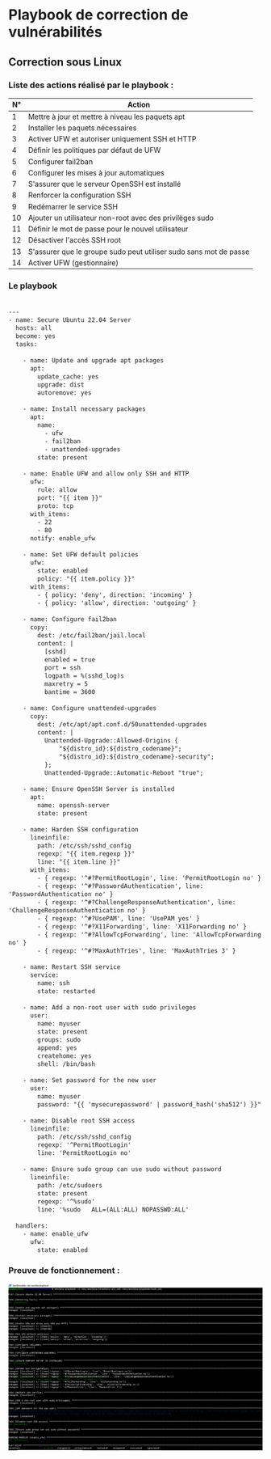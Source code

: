 # **Playbook de correction de vulnérabilités**

## **Correction sous Linux**


### Liste des actions réalisé par le playbook : 

| N°  | Action                                                 |
|-----|--------------------------------------------------------|
| 1   | Mettre à jour et mettre à niveau les paquets apt       |
| 2   | Installer les paquets nécessaires                      |
| 3   | Activer UFW et autoriser uniquement SSH et HTTP        |
| 4   | Définir les politiques par défaut de UFW               |
| 5   | Configurer fail2ban                                    |
| 6   | Configurer les mises à jour automatiques               |
| 7   | S'assurer que le serveur OpenSSH est installé          |
| 8   | Renforcer la configuration SSH                         |
| 9   | Redémarrer le service SSH                              |
| 10  | Ajouter un utilisateur non-root avec des privilèges sudo|
| 11  | Définir le mot de passe pour le nouvel utilisateur     |
| 12  | Désactiver l'accès SSH root                            |
| 13  | S'assurer que le groupe sudo peut utiliser sudo sans mot de passe |
| 14  | Activer UFW (gestionnaire)                             |


### **Le playbook**

````

---
- name: Secure Ubuntu 22.04 Server
  hosts: all
  become: yes
  tasks:

    - name: Update and upgrade apt packages
      apt:
        update_cache: yes
        upgrade: dist
        autoremove: yes

    - name: Install necessary packages
      apt:
        name: 
          - ufw
          - fail2ban
          - unattended-upgrades
        state: present

    - name: Enable UFW and allow only SSH and HTTP
      ufw:
        rule: allow
        port: "{{ item }}"
        proto: tcp
      with_items:
        - 22
        - 80
      notify: enable_ufw

    - name: Set UFW default policies
      ufw:
        state: enabled
        policy: "{{ item.policy }}"
      with_items:
        - { policy: 'deny', direction: 'incoming' }
        - { policy: 'allow', direction: 'outgoing' }

    - name: Configure fail2ban
      copy:
        dest: /etc/fail2ban/jail.local
        content: |
          [sshd]
          enabled = true
          port = ssh
          logpath = %(sshd_log)s
          maxretry = 5
          bantime = 3600

    - name: Configure unattended-upgrades
      copy:
        dest: /etc/apt/apt.conf.d/50unattended-upgrades
        content: |
          Unattended-Upgrade::Allowed-Origins {
              "${distro_id}:${distro_codename}";
              "${distro_id}:${distro_codename}-security";
          };
          Unattended-Upgrade::Automatic-Reboot "true";

    - name: Ensure OpenSSH Server is installed
      apt:
        name: openssh-server
        state: present

    - name: Harden SSH configuration
      lineinfile:
        path: /etc/ssh/sshd_config
        regexp: "{{ item.regexp }}"
        line: "{{ item.line }}"
      with_items:
        - { regexp: '^#?PermitRootLogin', line: 'PermitRootLogin no' }
        - { regexp: '^#?PasswordAuthentication', line: 'PasswordAuthentication no' }
        - { regexp: '^#?ChallengeResponseAuthentication', line: 'ChallengeResponseAuthentication no' }
        - { regexp: '^#?UsePAM', line: 'UsePAM yes' }
        - { regexp: '^#?X11Forwarding', line: 'X11Forwarding no' }
        - { regexp: '^#?AllowTcpForwarding', line: 'AllowTcpForwarding no' }
        - { regexp: '^#?MaxAuthTries', line: 'MaxAuthTries 3' }

    - name: Restart SSH service
      service:
        name: ssh
        state: restarted

    - name: Add a non-root user with sudo privileges
      user:
        name: myuser
        state: present
        groups: sudo
        append: yes
        createhome: yes
        shell: /bin/bash

    - name: Set password for the new user
      user:
        name: myuser
        password: "{{ 'mysecurepassword' | password_hash('sha512') }}"

    - name: Disable root SSH access
      lineinfile:
        path: /etc/ssh/sshd_config
        regexp: '^PermitRootLogin'
        line: 'PermitRootLogin no'

    - name: Ensure sudo group can use sudo without password
      lineinfile:
        path: /etc/sudoers
        state: present
        regexp: '^%sudo'
        line: '%sudo   ALL=(ALL:ALL) NOPASSWD:ALL'

  handlers:
    - name: enable_ufw
      ufw:
        state: enabled

````


### Preuve de fonctionnement :

![alt tag](https://github.com/Jrb62/Formation-AIS-et-DevOps/blob/main/screenshot/preuvelinux.png)
